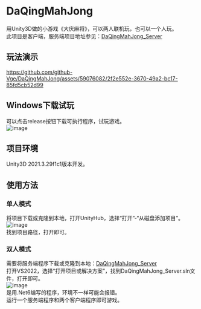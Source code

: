 # DaQingMahJong
用Unity3D做的小游戏《大庆麻将》，可以两人联机玩，也可以一个人玩。<br>
此项目是客户端，服务端项目地址参见：[DaQingMahJong_Server](https://github.com/github-Vge/DaQingMahJong_Server)<br>
## 玩法演示
https://github.com/github-Vge/DaQingMahJong/assets/59076082/2f2e552e-3670-49a2-bc17-85fd5cb52d99
## Windows下载试玩
可以点击release按钮下载可执行程序，试玩游戏。<br>
![image](https://github.com/github-Vge/DaQingMahJong/assets/59076082/1a8dcacf-0f41-41fd-b4c1-06beae676600)
## 项目环境
Unity3D 2021.3.29f1c1版本开发。
## 使用方法
### 单人模式
将项目下载或克隆到本地，打开UnityHub，选择“打开”-“从磁盘添加项目”。<br>
![image](https://github.com/github-Vge/DaQingMahJong/assets/59076082/d0dbed0f-535d-4f54-8a1d-380fd445ba43)<br>
找到项目路径，打开即可。
### 双人模式
需要将服务端程序下载或克隆到本地：[DaQingMahJong_Server](https://github.com/github-Vge/DaQingMahJong_Server)<br>
打开VS2022，选择“打开项目或解决方案”，找到DaQingMahJong_Server.sln文件，打开即可。<br>
![image](https://github.com/github-Vge/DaQingMahJong/assets/59076082/f3ad377d-a9ab-4156-80fe-4b98ab3858a5)<br>
是用.Net6编写的程序，环境不一样可能会报错。<br>
运行一个服务端程序和两个客户端程序即可游戏。<br>
